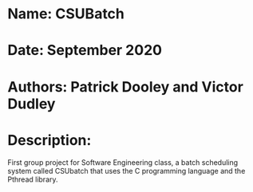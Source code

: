 # Name: CSUBatch
# Date: September 2020
# Authors: Patrick Dooley and Victor Dudley
# Description:
First group project for Software Engineering class, a batch scheduling system called CSUbatch that uses the C programming language and the Pthread library.
